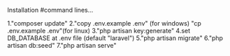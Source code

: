 Installation #command lines...

1."composer update" 
2."copy .env.example .env" (for windows) "cp .env.example .env"(for linux) 
3."php artisan key:generate" 
4.set DB_DATABASE at .env file (default "laravel") 
5."php artisan migrate" 
6."php artisan db:seed" 7."php artisan serve"
